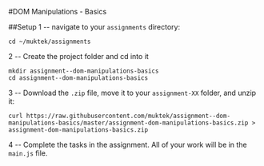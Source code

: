 #DOM Manipulations - Basics

##Setup
1 -- navigate to your `assignments` directory:
```
cd ~/muktek/assignments
```

2 -- Create the project folder and cd into it
```
mkdir assignment--dom-manipulations-basics
cd assignment--dom-manipulations-basics
```

3 -- Download the `.zip` file, move it to your `assignment-XX` folder, and unzip it:
```
curl https://raw.githubusercontent.com/muktek/assignment--dom-manipulations-basics/master/assignment-dom-manipulations-basics.zip > assignment-dom-manipulations-basics.zip
```

4 -- Complete the tasks in the assignment. All of your work will be in the `main.js` file.
